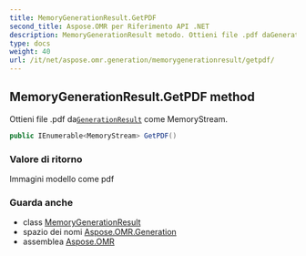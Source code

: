 ```yaml
---
title: MemoryGenerationResult.GetPDF
second_title: Aspose.OMR per Riferimento API .NET
description: MemoryGenerationResult metodo. Ottieni file .pdf daGenerationResult come MemoryStream.
type: docs
weight: 40
url: /it/net/aspose.omr.generation/memorygenerationresult/getpdf/
---
```

## MemoryGenerationResult.GetPDF method

Ottieni file .pdf da[`GenerationResult`](../../generationresult/) come MemoryStream.

```csharp
public IEnumerable<MemoryStream> GetPDF()
```

### Valore di ritorno

Immagini modello come pdf

### Guarda anche

* class [MemoryGenerationResult](../)
* spazio dei nomi [Aspose.OMR.Generation](../../memorygenerationresult/)
* assemblea [Aspose.OMR](../../../)



